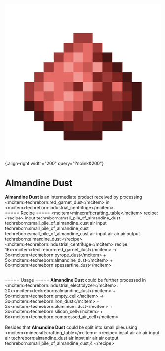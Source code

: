 ![almandine_dust.png](/media/mods/techreborn/almandine_dust.png){.align-right width="200" query="?nolink&200"}

# Almandine Dust

**Almandine Dust** is an intermediate product received by processing \<mcitem\>techreborn:red_garnet_dust\</mcitem\> in \<mcitem\>techreborn:industrial_centrifuge\</mcitem\>.\
===== Recipe ===== \<mcitem\>minecraft:crafting_table\</mcitem\> recipe:\
\<recipe\> input techreborn:small_pile_of_almandine_dust techreborn:small_pile_of_almandine_dust air input techreborn:small_pile_of_almandine_dust techreborn:small_pile_of_almandine_dust air input air air air output techreborn:almandine_dust \</recipe\>\
\<mcitem\>techreborn:industrial_centrifuge\</mcitem\> recipe:\
16x\<mcitem\>techreborn:red_garnet_dust\</mcitem\> -\> 3x\<mcitem\>techreborn:pyrope_dust\</mcitem\> + 5x\<mcitem\>techreborn:almandine_dust\</mcitem\> + 8x\<mcitem\>techreborn:spessartine_dust\</mcitem\>

\
===== Usage ===== **Almandine Dust** could be further processed in \<mcitem\>techreborn:industrial_electrolyzer\</mcitem\>.\
20x\<mcitem\>techreborn:almandine_dust\</mcitem\> + 9x\<mcitem\>techreborn:empty_cell\</mcitem\> -\> 3x\<mcitem\>techreborn:iron_dust\</mcitem\> + 2x\<mcitem\>techreborn:aluminium_dust\</mcitem\> + 3x\<mcitem\>techreborn:silicon_cell\</mcitem\> + 6x\<mcitem\>techreborn:compressed_air_cell\</mcitem\>\
\
Besides that **Almandine Dust** could be split into small piles using \<mcitem\>minecraft:crafting_table\</mcitem\>: \<recipe\> input air air air input air techreborn:almandine_dust air input air air air output techreborn:small_pile_of_almandine_dust,4 \</recipe\>
